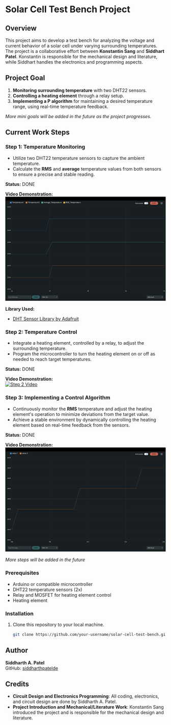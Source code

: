 # Solar Cell Test Bench Project

## Overview
This project aims to develop a test bench for analyzing the voltage and current behavior of a solar cell under varying surrounding temperatures. The project is a collaborative effort between **Konstantin Sang** and **Siddhart Patel**. Konstantin is responsible for the mechanical design and literature, while Siddhart handles the electronics and programming aspects.

## Project Goal

1. **Monitoring surrounding temperature** with two DHT22 sensors.
2. **Controlling a heating element** through a relay setup.
3. **Implementing a P algorithm** for maintaining a desired temperature range, using real-time temperature feedback.

*More mini goals will be added in the future as the project progresses.*

## Current Work Steps

### Step 1: Temperature Monitoring
- Utilize two DHT22 temperature sensors to capture the ambient temperature.
- Calculate the **RMS** and **average** temperature values from both sensors to ensure a precise and stable reading.

**Status:** DONE

**Video Demonstration:**  
[![Step 1 Video](images/thumbnail_1.png)](https://drive.google.com/file/d/1SOkulpQlxXZBvUerqa7_w0ityK85tI0_/view?usp=sharing)

**Library Used:**  
- [DHT Sensor Library by Adafruit](https://github.com/adafruit/DHT-sensor-library)

### Step 2: Temperature Control
- Integrate a heating element, controlled by a relay, to adjust the surrounding temperature.
- Program the microcontroller to turn the heating element on or off as needed to reach target temperatures.

**Status:** DONE

**Video Demonstration:**  
[![Step 2 Video](images/thumbnail_2.png)](https://drive.google.com/file/d/1z0Fc_PCY5TwjSFO1WZ3Zr_VHilqgq-di/view?usp=sharing)


### Step 3: Implementing a Control Algorithm
- Continuously monitor the **RMS** temperature and adjust the heating element's operation to minimize deviations from the target value.
- Achieve a stable environment by dynamically controlling the heating element based on real-time feedback from the sensors.

**Status:** DONE

**Video Demonstration:**  
[![Step 3 Video](images/thumbnail_3.png)](https://drive.google.com/file/d/1_RXI9lnvPoCz-GgphQD-YolMGGgfK2b0/view?usp=sharing)




*More steps will be added in the future*

### Prerequisites
- Arduino or compatible microcontroller
- DHT22 temperature sensors (2x)
- Relay and MOSFET for heating element control
- Heating element

### Installation
1. Clone this repository to your local machine.
   ```bash
   git clone https://github.com/your-username/solar-cell-test-bench.git

## Author

**Siddharth A. Patel**  
GitHub: [siddharthpatelde](https://github.com/siddharthpatelde?tab=overview&from=2024-10-01&to=2024-10-17)

## Credits
- **Circuit Design and Electronics Programming**: All coding, electronics, and circuit design are done by Siddharth A. Patel.
- **Project Introduction and Mechanical/Literature Work**: Konstantin Sang introduced the project and is responsible for the mechanical design and literature.